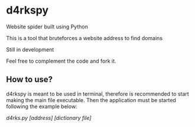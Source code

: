 # d4rkspy
Website spider built using Python
 
This is a tool that bruteforces a website address to find domains

Still in development

Feel free to complement the code and fork it.
 
## How to use?
d4rkspy is meant to be used in terminal, therefore is recommended to start making the main file executable. Then the application must be started following the example below:

_d4rks.py [address] [dictionary file]_
